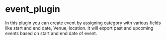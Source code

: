 # event_plugin
In this plugin you can create event by assigning category with various fields like start and end date, Venue, location. It will export past and upcoming events based on start and end date of event.
